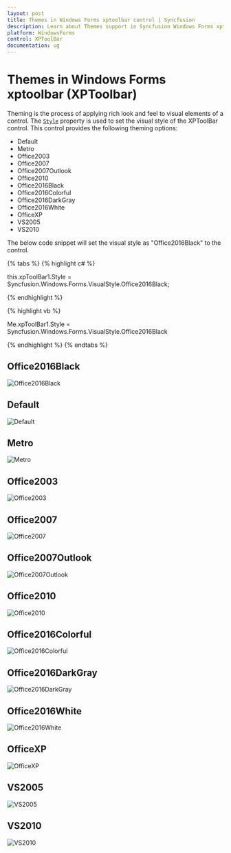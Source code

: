 ```yaml
---
layout: post
title: Themes in Windows Forms xptoolbar control | Syncfusion
description: Learn about Themes support in Syncfusion Windows Forms xptoolbar (XPToolbar) control and more details.
platform: WindowsForms
control: XPToolBar
documentation: ug
---
```


# Themes in Windows Forms xptoolbar (XPToolbar)

Theming is the process of applying rich look and feel to visual elements of a control. The [`Style`](https://help.syncfusion.com/cr/windowsforms/) property is used to set the visual style of the XPToolBar control. This control provides the following theming options:

* Default
* Metro
* Office2003
* Office2007
* Office2007Outlook
* Office2010
* Office2016Black
* Office2016Colorful
* Office2016DarkGray
* Office2016White
* OfficeXP
* VS2005
* VS2010


The below code snippet will set the visual style as "Office2016Black" to the control.

{% tabs %}
{% highlight c# %}

this.xpToolBar1.Style = Syncfusion.Windows.Forms.VisualStyle.Office2016Black;

{% endhighlight %}

{% highlight vb %}

Me.xpToolBar1.Style = Syncfusion.Windows.Forms.VisualStyle.Office2016Black

{% endhighlight %}
{% endtabs %}

## Office2016Black

![Office2016Black](Themes_Images/Office2016Black.png)

## Default

![Default](Themes_Images/Default.png)

## Metro

![Metro](Themes_Images/Metro.png)

## Office2003

![Office2003](Themes_Images/Office2003.png)

## Office2007

![Office2007](Themes_Images/Office2007.png)

## Office2007Outlook

![Office2007Outlook](Themes_Images/Office2007Outlook.png)

## Office2010

![Office2010](Themes_Images/Office2010.png)

## Office2016Colorful

![Office2016Colorful](Themes_Images/Office2016Colorful.png)

## Office2016DarkGray

![Office2016DarkGray](Themes_Images/Office2016DarkGray.png)

## Office2016White

![Office2016White](Themes_Images/Office2016White.png)

## OfficeXP

![OfficeXP](Themes_Images/OfficeXP.png)

## VS2005

![VS2005](Themes_Images/VS2005.png)

## VS2010

![VS2010](Themes_Images/VS2010.png)
